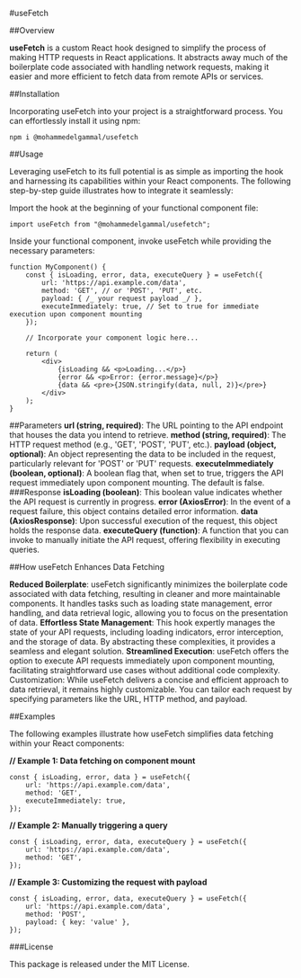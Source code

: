 #useFetch

##Overview

**useFetch** is a custom React hook designed to simplify the process of making HTTP requests in React applications. It abstracts away much of the boilerplate code associated with handling network requests, making it easier and more efficient to fetch data from remote APIs or services.

##Installation

Incorporating useFetch into your project is a straightforward process. You can effortlessly install it using npm:

```
npm i @mohammedelgammal/usefetch
```

##Usage

Leveraging useFetch to its full potential is as simple as importing the hook and harnessing its capabilities within your React components. The following step-by-step guide illustrates how to integrate it seamlessly:

Import the hook at the beginning of your functional component file:

```
import useFetch from "@mohammedelgammal/usefetch";
```

Inside your functional component, invoke useFetch while providing the necessary parameters:

```
function MyComponent() {
    const { isLoading, error, data, executeQuery } = useFetch({
        url: 'https://api.example.com/data',
        method: 'GET', // or 'POST', 'PUT', etc.
        payload: { /_ your request payload _/ },
        executeImmediately: true, // Set to true for immediate execution upon component mounting
    });

    // Incorporate your component logic here...

    return (
        <div>
            {isLoading && <p>Loading...</p>}
            {error && <p>Error: {error.message}</p>}
            {data && <pre>{JSON.stringify(data, null, 2)}</pre>}
        </div>
    );
}
```

##Parameters
**url (string, required)**: The URL pointing to the API endpoint that houses the data you intend to retrieve.
**method (string, required)**: The HTTP request method (e.g., 'GET', 'POST', 'PUT', etc.).
**payload (object, optional)**: An object representing the data to be included in the request, particularly relevant for 'POST' or 'PUT' requests.
**executeImmediately (boolean, optional)**: A boolean flag that, when set to true, triggers the API request immediately upon component mounting. The default is false.
###Response
**isLoading (boolean)**: This boolean value indicates whether the API request is currently in progress.
**error (AxiosError)**: In the event of a request failure, this object contains detailed error information.
**data (AxiosResponse)**: Upon successful execution of the request, this object holds the response data.
**executeQuery (function)**: A function that you can invoke to manually initiate the API request, offering flexibility in executing queries.

##How useFetch Enhances Data Fetching

**Reduced Boilerplate**: useFetch significantly minimizes the boilerplate code associated with data fetching, resulting in cleaner and more maintainable components. It handles tasks such as loading state management, error handling, and data retrieval logic, allowing you to focus on the presentation of data.
**Effortless State Management**: This hook expertly manages the state of your API requests, including loading indicators, error interception, and the storage of data. By abstracting these complexities, it provides a seamless and elegant solution.
**Streamlined Execution**: useFetch offers the option to execute API requests immediately upon component mounting, facilitating straightforward use cases without additional code complexity.
Customization: While useFetch delivers a concise and efficient approach to data retrieval, it remains highly customizable. You can tailor each request by specifying parameters like the URL, HTTP method, and payload.

##Examples

The following examples illustrate how useFetch simplifies data fetching within your React components:

**// Example 1: Data fetching on component mount**

```
const { isLoading, error, data } = useFetch({
    url: 'https://api.example.com/data',
    method: 'GET',
    executeImmediately: true,
});
```

**// Example 2: Manually triggering a query**

```
const { isLoading, error, data, executeQuery } = useFetch({
    url: 'https://api.example.com/data',
    method: 'GET',
});
```

**// Example 3: Customizing the request with payload**

```
const { isLoading, error, data, executeQuery } = useFetch({
    url: 'https://api.example.com/data',
    method: 'POST',
    payload: { key: 'value' },
});
```

###License

This package is released under the MIT License.
